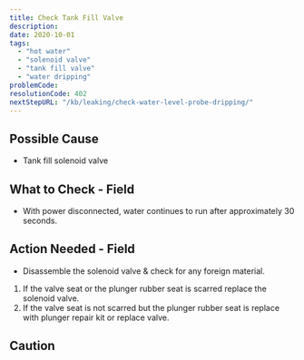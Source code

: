 ```yaml
---
title: Check Tank Fill Valve
description:
date: 2020-10-01
tags:
  - "hot water"
  - "solenoid valve"
  - "tank fill valve"
  - "water dripping"
problemCode: 
resolutionCode: 402
nextStepURL: "/kb/leaking/check-water-level-probe-dripping/"
---
```

## Possible Cause

- Tank fill solenoid valve

## What to Check - Field

- With power disconnected, water continues to run after approximately 30 seconds.

## Action Needed - Field

- Disassemble the solenoid valve & check for any foreign material.  

1) If the valve seat or the plunger rubber seat is scarred replace the solenoid valve.
2) If the valve seat is not scarred but the plunger rubber seat is replace with plunger repair kit or replace valve.

## Caution
